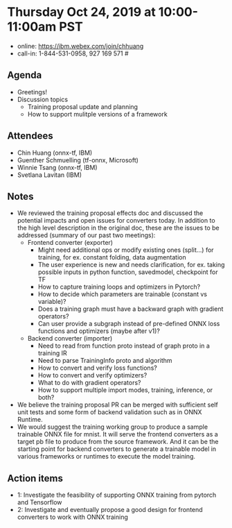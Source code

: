 # Thursday Oct 24, 2019 at 10:00-11:00am PST
* online: https://ibm.webex.com/join/chhuang
* call-in: 1-844-531-0958, 927 169 571 #

## Agenda
* Greetings! 
* Discussion topics
    * Training proposal update and planning
    * How to support mulitple versions of a framework 

## Attendees 
* Chin Huang (onnx-tf, IBM)
* Guenther Schmuelling (tf-onnx, Microsoft)
* Winnie Tsang (onnx-tf, IBM)
* Svetlana Lavitan (IBM)

## Notes
* We reviewed the training proposal effects doc and discussed the potential impacts and open issues for converters today. In addition to the high level description in the original doc, these are the issues to be addressed (summary of our past two meetings):
    * Frontend converter (exporter)
       * Might need additional ops or modify existing ones (split…) for training, for ex. constant folding, data augmentation
       * The user experience is new and needs clarification, for ex. taking possible inputs in python function, savedmodel, checkpoint for TF
       * How to capture training loops and optimizers in Pytorch?
       * How to decide which parameters are trainable (constant vs variable)?
       * Does a training graph must have a backward graph with gradient operators?
       * Can user provide a subgraph instead of pre-defined ONNX loss functions and optimizers (maybe after v1)?
    * Backend converter (importer)
       * Need to read from function proto instead of graph proto in a training IR
       * Need to parse TrainingInfo proto and algorithm
       * How to convert and verify loss functions?
       * How to convert and verify optimizers?
       * What to do with gradient operators?
       * How to support multiple import modes, training, inference, or both?
* We believe the training proposal PR can be merged with sufficient self unit tests and some form of backend validation such as in ONNX Runtime.
* We would suggest the training working group to produce a sample trainable ONNX file for mnist. It will serve the frontend converters as a target pb file to produce from the source framework. And it can be the starting point for backend converters to generate a trainable model in various frameworks or runtimes to execute the model training.

## Action items
* 1: Investigate the feasibility of supporting ONNX training from pytorch and Tensorflow
* 2: Investigate and eventually propose a good design for frontend converters to work with ONNX training
